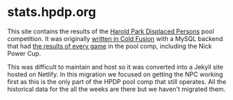 # stats.hpdp.org

This site contains the results of the [Harold Park Displaced Persons](https://www.hpdp.org/) pool
competition. It was originally [written in Cold Fusion](https://github.com/henare/stats.hpdp.org.au/commit/4864d2d485c919fde20cad11540b68ad43d0f413)
with a MySQL backend that had [the results of every game](https://github.com/henare/stats.hpdp.org.au/commit/625c7fddc54784bc48df5a9a99f10ad581c827f9)
in the pool comp, including the Nick Power Cup.

This was difficult to maintain and host so it was converted into a Jekyll site
hosted on Netlify. In this migration we focused on getting the NPC working
first as this is the only part of the HPDP pool comp that still operates. All
the historical data for the all the weeks are there but we haven't migrated
them.
